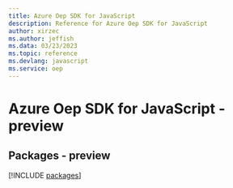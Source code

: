 ```yaml
---
title: Azure Oep SDK for JavaScript
description: Reference for Azure Oep SDK for JavaScript
author: xirzec
ms.author: jeffish
ms.data: 03/23/2023
ms.topic: reference
ms.devlang: javascript
ms.service: oep
---
```

# Azure Oep SDK for JavaScript - preview
## Packages - preview
[!INCLUDE [packages](oep-index.md)]